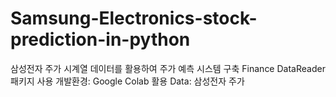 # Samsung-Electronics-stock-prediction-in-python
삼성전자 주가 시계열 데이터를 활용하여 주가 예측 시스템 구축
Finance DataReader 패키지 사용
개발환경: Google Colab
활용 Data: 삼성전자 주가
